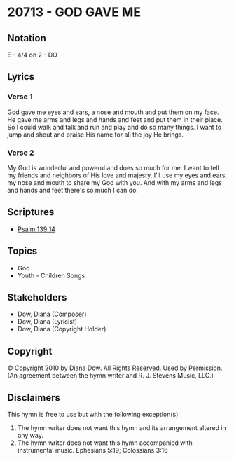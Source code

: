# 20713 - GOD GAVE ME

## Notation

E - 4/4 on 2 - DO

## Lyrics

### Verse 1

God gave me eyes and ears, a nose and mouth and put them on my face. He gave me arms and legs and hands and feet and put them in their place. So I could walk and talk and run and play and do so many things. I want to jump and shout and praise His name for all the joy He brings.

### Verse 2

My God is wonderful and powerul and does so much for me. I want to tell my friends and neighbors of His love and majesty. I'll use my eyes and ears, my nose and mouth to share my God with you. And with my arms and legs and hands and feet there's so much I can do.


## Scriptures

- [Psalm 139:14](https://www.biblegateway.com/passage/?search=Psalm%20139%3A14)

## Topics

- God
- Youth - Children Songs

## Stakeholders

- Dow, Diana (Composer)
- Dow, Diana (Lyricist)
- Dow, Diana (Copyright Holder)

## Copyright

© Copyright 2010 by Diana Dow. All Rights Reserved. Used by Permission.
(An agreement between the hymn writer and R. J. Stevens Music, LLC.)

## Disclaimers

This hymn is free to use but with the following exception(s):
1. The hymn writer does not want this hymn and its arrangement altered in any way.
2. The hymn writer does not want this hymn accompanied with instrumental music.
Ephesians 5:19; Colossians 3:16

